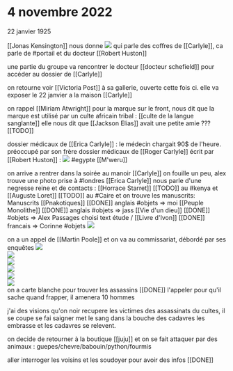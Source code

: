# 4 novembre 2022


22 janvier 1925

[[Jonas Kensington]] nous donne ![](images/20221104203709.png)  qui parle des coffres de [[Carlyle]], ca parle de #portail  et du docteur [[Robert Huston]]

une partie du groupe va rencontrer le docteur [[docteur schefield]] pour accéder au dossier de [[Carlyle]] 

on retourne voir  [[Victoria Post]] à sa gallerie, ouverte cette fois ci.
elle va exposer le 22 janvier a la maison [[Carlyle]]

on rappel [[Miriam Atwright]] pour la marque sur le front, nous dit que la marque est utilisé par un culte africain tribal :  [[culte de la langue sanglante]]
elle nous dit que [[Jackson Elias]] avait une petite amie ??? [[TODO]] 

dossier médicaux de [[Erica Carlyle]] : le médecin chargait 90$ de l'heure. préoccupé par son frère 
dossier médicaux de [[Roger Carlyle]] écrit par [[Robert Huston]] : ![](images/20221104212839.png)  #egypte  [[M'weru]] 


on arrive a rentrer dans la soirée au manoir [[Carlyle]] on fouille un peu, alex trouve une photo prise à #londres
[[Erica Carlyle]] nous parle d'une negresse reine et de contacts : [[Horrace Starret]] [[TODO]] au #kenya et [[Auguste Loret]] [[TODO]] au #Caire et on trouve les manuscrits:
Manuscrits [[Pnakotiques]] [[DONE]] anglais #objets => moi
[[Peuple Monolithe]] [[DONE]] anglais #objets => jass
[[Vie d'un dieu]] [[DONE]]  #objets => Alex
Passages choisi text étude / [[Livre d'Ivon]] [[DONE]] francais => Corinne #objets
![](images/20221119004957.png)  




on a un appel de [[Martin Poole]] et on va au commissariat, débordé par ses enquêtes
![](images/20221104225521.png)  
![](images/20221104225543.png)  
![](images/20221104225556.png)  
![](images/20221104225609.png)  
![](images/20221104225631.png)  
![](images/20221104225642.png)  
on a carte blanche pour trouver les assassins [[DONE]] l'appeler pour qu'il sache quand frapper, il amenera 10 hommes

j'ai des visions qu'on noir recupere les victimes des assassinats du cultes, il se coupe se fai saigner met le sang dans la bouche des cadavres les embrasse  et les cadavres se relevent.

on decide de retourner à la boutique [[juju]] et on se fait attaquer par des animaux : guepes/chevre/babouin/python/fourmis

aller interroger les voisins et les soudoyer pour avoir des infos [[DONE]]